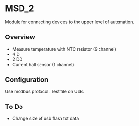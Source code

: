 MSD_2
==========================
Module for connecting devices to the upper level of automation.

Overview
-------
- Measure temperature with NTC resistor (9 channel)
- 4 DI
- 2 DO
- Current hall sensor (1 channel)

Configuration
-------------
Use modbus protocol. Test file on USB.

To Do
-----------
- Change size of usb flash txt data
